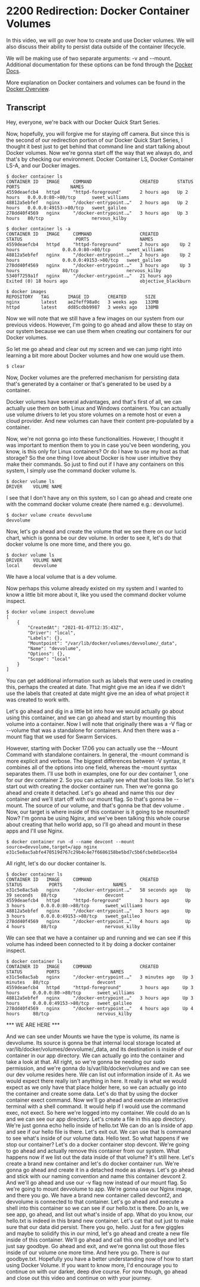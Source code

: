 # 2200 Redirection: Docker Container Volumes

In this video, we will go over how to create and use Docker volumes. We will also discuss their ability to persist data outside of the container lifecycle.

We will be making use of two separate arguments: -v and --mount. Additional documentation for these options can be fond through the [Docker Docs](https://docs.docker.com/storage/volumes/).

More explanation on Docker containers and volumes can be found in the [Docker Overview](https://docs.docker.com/engine/docker-overview/).

## Transcript

Hey, everyone, we're back with our Docker Quick Start Series. 

Now, hopefully, you will forgive me for staying off camera. But since this is the second of our redirection portion of our Docker Quick Start Series, I thought it best just to get behind that command line and start talking about Docker volumes. Now we're gonna start off the way that we always do, and that's by checking our environment. Docker Container LS, Docker Container LS-A, and our Docker images. 

```
$ docker container ls
CONTAINER ID   IMAGE     COMMAND                  CREATED       STATUS       PORTS                   NAMES
4559deaefcb4   httpd     "httpd-foreground"       2 hours ago   Up 2 hours   0.0.0.0:80->80/tcp      sweet_williams
48812a5ebfef   nginx     "/docker-entrypoint.…"   2 hours ago   Up 2 hours   0.0.0.0:49153->80/tcp   sweet_galileo
278dd40f4569   nginx     "/docker-entrypoint.…"   3 hours ago   Up 3 hours   80/tcp                  nervous_kilby
```

```
$ docker container ls -a
CONTAINER ID   IMAGE     COMMAND                  CREATED        STATUS                    PORTS                   NAMES
4559deaefcb4   httpd     "httpd-foreground"       2 hours ago    Up 2 hours                0.0.0.0:80->80/tcp      sweet_williams
48812a5ebfef   nginx     "/docker-entrypoint.…"   2 hours ago    Up 2 hours                0.0.0.0:49153->80/tcp   sweet_galileo
278dd40f4569   nginx     "/docker-entrypoint.…"   3 hours ago    Up 3 hours                80/tcp                  nervous_kilby
5340f7259a1f   nginx     "/docker-entrypoint.…"   21 hours ago   Exited (0) 18 hours ago                           objective_blackburn
```

```
$ docker images
REPOSITORY   TAG       IMAGE ID       CREATED       SIZE
nginx        latest    ae2feff98a0c   3 weeks ago   133MB
httpd        latest    dd85cdbb9987   3 weeks ago   138MB
```

Now we will note that we still have a few images on our system from our previous videos. However, I'm going to go ahead and allow these to stay on our system because we can use them when creating our containers for our Docker volumes. 

So let me go ahead and clear out my screen and we can jump right into learning a bit more about Docker volumes and how one would use them. 

```
$ clear
```

Now, Docker volumes are the preferred mechanism for persisting data that's generated by a container or that's generated to be used by a container. 

Docker volumes have several advantages, and that's first of all, we can actually use them on both Linux and Windows containers. You can actually use volume drivers to let you store volumes on a remote host or even a cloud provider. And new volumes can have their content pre-populated by a container. 

Now, we're not gonna go into these functionalities. However, I thought it was important to mention them to you in case you've been wondering, you know, is this only for Linux containers? Or do I have to use my host as that storage? So the one thing I love about Docker is how user intuitive they make their commands. So just to find out if I have any containers on this system, I simply use the command docker volume ls. 

```
$ docker volume ls
DRIVER    VOLUME NAME
```

I see that I don't have any on this system, so I can go ahead and create one with the command docker volume create (here named e.g.: devvolume). 

```
$ docker volume create devvolume
devvolume
```

Now, let's go ahead and create the volume that we see there on our lucid chart, which is gonna be our dev volume. In order to see it, let's do that docker volume ls one more time, and there you go. 

```
$ docker volume ls
DRIVER    VOLUME NAME
local     devvolume
```

We have a local volume that is a dev volume. 

Now perhaps this volume already existed on my system and I wanted to know a little bit more about it, like you used the command docker volume inspect. 

```
$ docker volume inspect devvolume
[
    {
        "CreatedAt": "2021-01-07T12:35:43Z",
        "Driver": "local",
        "Labels": {},
        "Mountpoint": "/var/lib/docker/volumes/devvolume/_data",
        "Name": "devvolume",
        "Options": {},
        "Scope": "local"
    }
]
```

You can get additional information such as labels that were used in creating this, perhaps the created at date. That might give me an idea if we didn't use the labels that created at date might give me an idea of what project it was created to work with. 

Let's go ahead and dig in a little bit into how we would actually go about using this container, and we can go ahead and start by mounting this volume into a container. Now I will note that originally there was a -V flag or --volume that was a standalone for containers. And then there was a -mount flag that we used for Swarm Services.

However, starting with Docker 17.06 you can actually use the --Mount Command with standalone containers. In general, the -mount command is more explicit and verbose. The biggest differences between -V syntax, it combines all of the options into one field, whereas the -mount syntax separates them. I'll use both in examples, one for our dev container 1, one for our dev container 2. So you can actually see what that looks like. So let's start out with creating the docker container run. Then we're gonna go ahead and create it detached. Let's go ahead and name this our dev container and we'll start off with our mount flag. So that's gonna be --mount. The source of our volume, and that's gonna be that dev volume . Now, our target is where inside of this container is it going to be mounted? Now? I'm gonna be using Nginx, and we've been talking this whole course about creating that hello world app, so I'll go ahead and mount in these apps and I'll use Nginx. 

```
$ docker container run -d --name devcont --mount source=devvolume,target=/app nginx
e31c5e8ac5abfe470519d767c29b4c4e7f6686158be5bd7c5b6fcbe8d1ece5b4
```

All right, let's do our docker container ls. 

```
$ docker container ls
CONTAINER ID   IMAGE     COMMAND                  CREATED          STATUS          PORTS                   NAMES
e31c5e8ac5ab   nginx     "/docker-entrypoint.…"   58 seconds ago   Up 39 seconds   80/tcp                  devcont
4559deaefcb4   httpd     "httpd-foreground"       3 hours ago      Up 3 hours      0.0.0.0:80->80/tcp      sweet_williams
48812a5ebfef   nginx     "/docker-entrypoint.…"   3 hours ago      Up 3 hours      0.0.0.0:49153->80/tcp   sweet_galileo
278dd40f4569   nginx     "/docker-entrypoint.…"   4 hours ago      Up 4 hours      80/tcp                  nervous_kilby
```

We can see that we have a container up and running and we can see if this volume has indeed been connected to it by doing a docker container inspect.

```
$ docker container ls
CONTAINER ID   IMAGE     COMMAND                  CREATED         STATUS         PORTS                   NAMES
e31c5e8ac5ab   nginx     "/docker-entrypoint.…"   3 minutes ago   Up 3 minutes   80/tcp                  devcont
4559deaefcb4   httpd     "httpd-foreground"       3 hours ago     Up 3 hours     0.0.0.0:80->80/tcp      sweet_williams
48812a5ebfef   nginx     "/docker-entrypoint.…"   3 hours ago     Up 3 hours     0.0.0.0:49153->80/tcp   sweet_galileo
278dd40f4569   nginx     "/docker-entrypoint.…"   4 hours ago     Up 4 hours     80/tcp                  nervous_kilby
```

*** WE ARE HERE ***

And we can see under Mounts we have the type is volume, its name is devvolume. Its source is gonna be that internal local storage located at var/lib/docker/volumes/devvolume/_data, and its destination is inside of our container in our app directory. We can actually go into the container and take a look at that. All right, so we're gonna be needing our sudo permission, and we're gonna do ls/var/lib/docker/volumes and we can see our dev volume resides here. We can list out information inside of it. As we would expect there really isn't anything in here. It really is what we would expect as we only have that place holder here, so we can actually go into the container and create some data. Let's do that by using the docker container exect command. Now we'll go ahead and execute an interactive terminal with a shell command. It would help if I would use the command exec, not exect. So here we're logged into my container. We could do an ls and we can see our app directory. Let's create a file in this app directory. We're just gonna echo hello inside of hello.txt We can do an ls inside of app and see if our  hello file is there. Let's exit out. We can use that ls command to see what's inside of our volume data. Hello text. So what happens if we stop our container? Let's do a docker container stop devcont. We're going to go ahead and actually remove this container from our system. What happens now if we list out the data inside of that volume? It's still here. Let's create a brand new container and let's do docker container run. We're gonna go ahead and create it in a detached mode as always. Let's go ahead and stick with our naming convention and name this container devcont 2. And we'll go ahead and use our -v flag now instead of our mount flag. So we're going to mount devvolume to app. We're gonna use our Nginx image, and there you go. We have a brand new container called devcont2, and devvolume is connected to that container. Let's go ahead and execute a shell into this container so we can see if our hello.txt is there. Do an ls, we see app, go ahead, and list out what's inside of app. What do you know, our hello.txt is indeed in this brand new container. Let's cat that out just to make sure that our data did persist. There you go, hello. Just for a few giggles and maybe to solidify this in our mind, let's go ahead and create a new file inside of this container. We'll go ahead and call this one goodbye and let's just say goodbye. Go ahead and exit, and we're gonna list out those files inside of our volume one more time. And here you go. There is our goodbye.txt. Hopefully you have a better understanding now of how to start using Docker Volume. If you want to know more, I'd encourage you to continue on with our darker, deep dive course. For now though, go ahead and close out this video and continue on with your journey.
